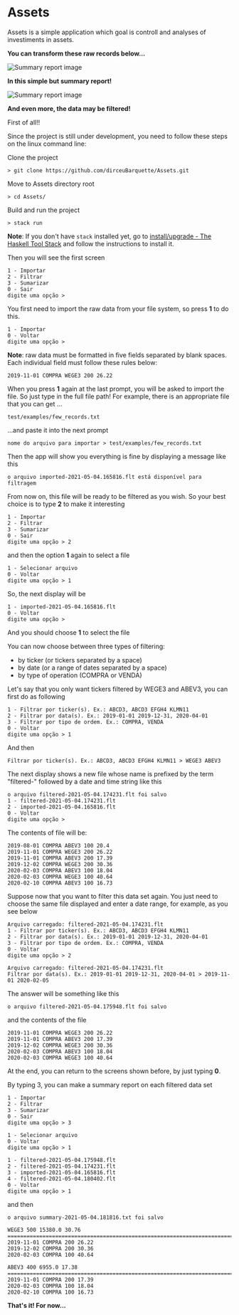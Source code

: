 # Assets

Assets is a simple application which goal is controll and analyses of investiments in assets.

**You can transform these raw records below...**

<div style="display: flex;">
   <img src="./images/raw_data.png" alt="Summary report image" />
</div>

**In this simple but summary report!**

<div style="display: flex; height=300px">
   <img src="./images/summary_report.png" alt="Summary report image" />
</div>

**And even more, the data may be filtered!**

First of all!!

Since the project is still under development, you need to follow these steps on the linux command line:

Clone the project

```console
> git clone https://github.com/dirceuBarquette/Assets.git
``` 
Move to Assets directory root

```console
> cd Assets/
```

Build and run the project

```console
> stack run
```

**Note**: If you don't have `stack` installed yet, go to [install/upgrade - The Haskell Tool Stack](https://docs.haskellstack.org/en/stable/install_and_upgrade/) and follow the instructions to install it.

Then you will see the first screen

```console
1 - Importar
2 - Filtrar
3 - Sumarizar
0 - Sair
digite uma opção > 
```

You first need to import the raw data from your file system, so press **1** to do this.

```console
1 - Importar
0 - Voltar
digite uma opção >
```

**Note**: raw data must be formatted in five fields separated by blank spaces. Each individual field must follow these rules below:

```console
2019-11-01 COMPRA WEGE3 200 26.22
```

 When you press **1** again at the last prompt, you will be asked to import the file. So just type in the full file path! For example, there is an appropriate file that you can get ...

```console
test/examples/few_records.txt
```

...and paste it into the next prompt

```console
nome do arquivo para importar > test/examples/few_records.txt
```

Then the app will show you everything is fine by displaying a message like this

```console
o arquivo imported-2021-05-04.165816.flt está disponível para filtragem
```

From now on, this file will be ready to be filtered as you wish. So your best choice is to type **2** to make it interesting

```console
1 - Importar
2 - Filtrar
3 - Sumarizar
0 - Sair
digite uma opção > 2
```
and then the option **1** again to select a file

```console
1 - Selecionar arquivo
0 - Voltar
digite uma opção > 1
```
So, the next display will be

```console
1 - imported-2021-05-04.165816.flt
0 - Voltar
digite uma opção >
```
And you should choose **1** to select the file

You can now choose between three types of filtering:

+ by ticker (or tickers separated by a space)
+ by date (or a range of dates separated by a space)
+ by type of operation (COMPRA or VENDA)

Let's say that you only want tickers filtered by WEGE3 and ABEV3, you can first do as
following

```console
1 - Filtrar por ticker(s). Ex.: ABCD3, ABCD3 EFGH4 KLMN11
2 - Filtrar por data(s). Ex.: 2019-01-01 2019-12-31, 2020-04-01
3 - Filtrar por tipo de ordem. Ex.: COMPRA, VENDA
0 - Voltar
digite uma opção > 1

```

And then

```console
Filtrar por ticker(s). Ex.: ABCD3, ABCD3 EFGH4 KLMN11 > WEGE3 ABEV3
```

The next display shows a new file whose name is prefixed by the term "filtered-" followed by a date and time string like this

```console
o arquivo filtered-2021-05-04.174231.flt foi salvo
1 - filtered-2021-05-04.174231.flt
2 - imported-2021-05-04.165816.flt
0 - Voltar
digite uma opção >
```

The contents of file will be:

```console
2019-08-01 COMPRA ABEV3 100 20.4
2019-11-01 COMPRA WEGE3 200 26.22
2019-11-01 COMPRA ABEV3 200 17.39
2019-12-02 COMPRA WEGE3 200 30.36
2020-02-03 COMPRA ABEV3 100 18.04
2020-02-03 COMPRA WEGE3 100 40.64
2020-02-10 COMPRA ABEV3 100 16.73
```

Suppose now that you want to filter this data set again. You just need to choose the same file displayed and enter a date range, for example, as you see below

```console
Arquivo carregado: filtered-2021-05-04.174231.flt
1 - Filtrar por ticker(s). Ex.: ABCD3, ABCD3 EFGH4 KLMN11
2 - Filtrar por data(s). Ex.: 2019-01-01 2019-12-31, 2020-04-01
3 - Filtrar por tipo de ordem. Ex.: COMPRA, VENDA
0 - Voltar
digite uma opção > 2
```

```console
Arquivo carregado: filtered-2021-05-04.174231.flt
Filtrar por data(s). Ex.: 2019-01-01 2019-12-31, 2020-04-01 > 2019-11-01 2020-02-05
```

The answer will be something like this

```console
o arquivo filtered-2021-05-04.175948.flt foi salvo
```

and the contents of the file

```console
2019-11-01 COMPRA WEGE3 200 26.22
2019-11-01 COMPRA ABEV3 200 17.39
2019-12-02 COMPRA WEGE3 200 30.36
2020-02-03 COMPRA ABEV3 100 18.04
2020-02-03 COMPRA WEGE3 100 40.64
```

At the end, you can return to the screens shown before, by just typing **0**.

By typing 3, you can make a summary report on each filtered data set

```console
1 - Importar
2 - Filtrar
3 - Sumarizar
0 - Sair
digite uma opção > 3
```

```console
1 - Selecionar arquivo
0 - Voltar
digite uma opção > 1
```

```console
1 - filtered-2021-05-04.175948.flt
2 - filtered-2021-05-04.174231.flt
3 - imported-2021-05-04.165816.flt
4 - filtered-2021-05-04.180402.flt
0 - Voltar
digite uma opção > 1
```

and then

```console
o arquivo summary-2021-05-04.181816.txt foi salvo
```

```console
WEGE3 500 15380.0 30.76
================================================================================
2019-11-01 COMPRA 200 26.22
2019-12-02 COMPRA 200 30.36
2020-02-03 COMPRA 100 40.64

ABEV3 400 6955.0 17.38
================================================================================
2019-11-01 COMPRA 200 17.39
2020-02-03 COMPRA 100 18.04
2020-02-10 COMPRA 100 16.73

```

**That's it! For now...**

